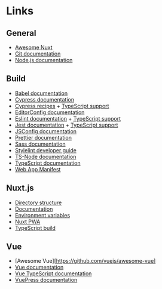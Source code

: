 # Links

## General
* [Awesome Nuxt][awesome-nuxt]
* [Git documentation][git]
* [Node.js documentation][node-js]

## Build
* [Babel documentation][babel]
* [Cypress documentation][cypress]
* [Cypress recipes][cypress-recipes] + [TypeScript support][cypress-ts]
* [EditorConfig documentation][editor-config]
* [Eslint documentation][eslint] + [TypeScript support][eslint-ts]
* [Jest documentation][jest] + [TypeScript support][jest-ts]
* [JSConfig documentation][jsconfig]
* [Prettier documentation][prettier]
* [Sass documentation][sass-lang]
* [Stylelint developer guide][stylelint-docs]
* [TS-Node documentation][ts-node]
* [TypeScript documentation][typescript]
* [Web App Manifest][web-app-manifest]

## Nuxt.js
* [Directory structure][nuxt-folders]
* [Documentation][nuxt-js]
* [Environment variables][nuxt-env]
* [Nuxt PWA][nuxt-pwa]
* [TypeScript build][nuxt-ts]

## Vue
* [Awesome Vue][https://github.com/vuejs/awesome-vue]
* [Vue documentation][vue-js]
* [Vue TypeScript documentation][vue-ts]
* [VuePress documentation][vuepress]

[awesome-nuxt]: https://github.com/nuxt-community/awesome-nuxt
[awesome-vue]: https://github.com/vuejs/awesome-vue
[babel]: https://babeljs.io/
[cypress-recipes]: https://github.com/cypress-io/cypress-example-recipes
[cypress-ts]: https://docs.cypress.io/guides/tooling/typescript-support.html
[cypress]: https://www.cypress.io/
[editor-config]: https://editorconfig.org/
[eslint-ts]: https://typescript.nuxtjs.org/guide/lint.html
[eslint]: https://eslint.org/
[git]: https://git-scm.com/
[jest-ts]: https://kulshekhar.github.io/ts-jest/
[jest]: https://jestjs.io/
[jsconfig]: https://code.visualstudio.com/docs/languages/jsconfig
[node-js]: https://nodejs.org/
[nuxt-env]: https://nuxtjs.org/api/configuration-env/
[nuxt-folders]: https://nuxtjs.org/guide/directory-structure/
[nuxt-js]: https://nuxtjs.org/
[nuxt-pwa]: https://pwa.nuxtjs.org/
[nuxt-ts]: https://typescript.nuxtjs.org/
[prettier]: https://prettier.io/
[sass-lang]: https://sass-lang.com/
[stylelint-docs]: https://stylelint.io/developer-guide
[ts-node]: https://github.com/TypeStrong/ts-node
[typescript]: https://www.typescriptlang.org/
[vue-js]: https://vuejs.org/
[vue-ts]: https://vuejs.org/v2/guide/typescript.html
[vuepress]: https://vuepress.vuejs.org/
[web-app-manifest]: https://developer.mozilla.org/en-US/docs/Web/Manifest
